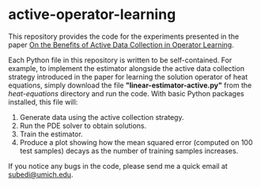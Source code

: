 # active-operator-learning

This repository provides the code for the experiments presented in the paper [On the Benefits of Active Data Collection in Operator Learning](https://arxiv.org/abs/2410.19725). 

Each Python file in this repository is written to be self-contained. For example, to implement the estimator alongside the active data collection strategy introduced in the paper for learning the solution operator of heat equations, simply download the file **"linear-estimator-active.py"** from the *heat-equations* directory and run the code. With basic Python packages installed, this file will:  

1. Generate data using the active collection strategy.  
2. Run the PDE solver to obtain solutions.  
3. Train the estimator.  
4. Produce a plot showing how the mean squared error (computed on 100 test samples) decays as the number of training samples increases.


If you notice any bugs in the code, please send me a quick email at subedi@umich.edu. 

